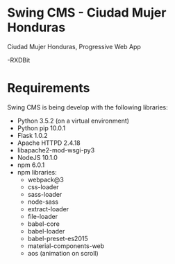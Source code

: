# Swing CMS - Ciudad Mujer Honduras
Ciudad Mujer Honduras, Progressive Web App

-RXDBit

# Requirements

Swing CMS is being develop with the following libraries:
- Python 3.5.2 (on a virtual environment)
- Python pip 10.0.1
- Flask 1.0.2
- Apache HTTPD 2.4.18
- libapache2-mod-wsgi-py3
- NodeJS 10.1.0
- npm 6.0.1
- npm libraries:
    - webpack@3 
    - css-loader
    - sass-loader
    - node-sass
    - extract-loader
    - file-loader
    - babel-core 
    - babel-loader
    - babel-preset-es2015
    - material-components-web
    - aos (animation on scroll)
